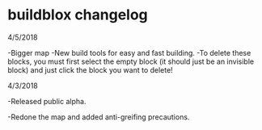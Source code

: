 # buildblox changelog

4/5/2018

-Bigger map
-New build tools for easy and fast building.
-To delete these blocks, you must first select the empty block (it should just be an invisible block) and just click the block you want to delete!


4/3/2018

-Released public alpha.


-Redone the map and added anti-greifing precautions.
